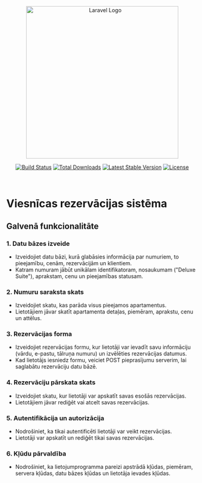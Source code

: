 <p align="center"><a href="https://laravel.com" target="_blank"><img src="https://raw.githubusercontent.com/laravel/art/master/logo-lockup/5%20SVG/2%20CMYK/1%20Full%20Color/laravel-logolockup-cmyk-red.svg" width="400" alt="Laravel Logo"></a></p>

<p align="center">
<a href="https://github.com/laravel/framework/actions"><img src="https://github.com/laravel/framework/workflows/tests/badge.svg" alt="Build Status"></a>
<a href="https://packagist.org/packages/laravel/framework"><img src="https://img.shields.io/packagist/dt/laravel/framework" alt="Total Downloads"></a>
<a href="https://packagist.org/packages/laravel/framework"><img src="https://img.shields.io/packagist/v/laravel/framework" alt="Latest Stable Version"></a>
<a href="https://packagist.org/packages/laravel/framework"><img src="https://img.shields.io/packagist/l/laravel/framework" alt="License"></a>
</p>
<br>

# Viesnīcas rezervācijas sistēma

## Galvenā funkcionalitāte

### 1. Datu bāzes izveide
   - Izveidojiet datu bāzi, kurā glabāsies informācija par numuriem, to pieejamību, cenām, rezervācijām un klientiem.
   - Katram numuram jābūt unikālam identifikatoram, nosaukumam ("Deluxe Suite"), aprakstam, cenu un pieejamības statusam.

### 2. Numuru saraksta skats
   - Izveidojiet skatu, kas parāda visus pieejamos apartamentus.
   - Lietotājiem jāvar skatīt apartamenta detaļas, piemēram, aprakstu, cenu un attēlus.

### 3. Rezervācijas forma
   - Izveidojiet rezervācijas formu, kur lietotāji var ievadīt savu informāciju (vārdu, e-pastu, tālruņa numuru) un izvēlēties rezervācijas datumus.
   - Kad lietotājs iesniedz formu, veiciet POST pieprasījumu serverim, lai saglabātu rezervāciju datu bāzē.

### 4. Rezervāciju pārskata skats
   - Izveidojiet skatu, kur lietotāji var apskatīt savas esošās rezervācijas.
   - Lietotājiem jāvar rediģēt vai atcelt savas rezervācijas.

### 5. Autentifikācija un autorizācija
   - Nodrošiniet, ka tikai autentificēti lietotāji var veikt rezervācijas.
   - Lietotāji var apskatīt un rediģēt tikai savas rezervācijas.

### 6. Kļūdu pārvaldība
   - Nodrošiniet, ka lietojumprogramma pareizi apstrādā kļūdas, piemēram, servera kļūdas, datu bāzes kļūdas un lietotāja ievades kļūdas.
